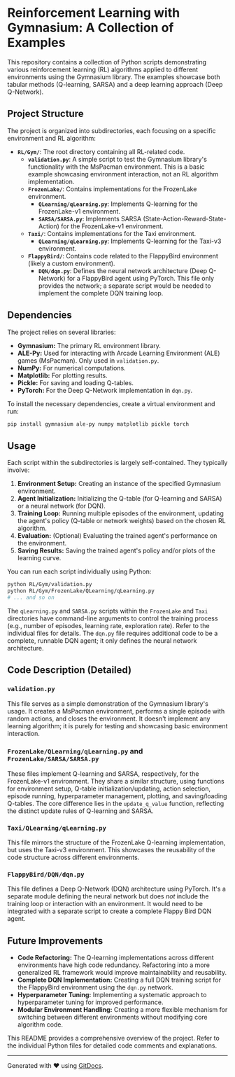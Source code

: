 # Reinforcement Learning with Gymnasium: A Collection of Examples

This repository contains a collection of Python scripts demonstrating various reinforcement learning (RL) algorithms applied to different environments using the Gymnasium library.  The examples showcase both tabular methods (Q-learning, SARSA) and a deep learning approach (Deep Q-Network).

## Project Structure

The project is organized into subdirectories, each focusing on a specific environment and RL algorithm:

* **`RL/Gym/`**: The root directory containing all RL-related code.
    * **`validation.py`**: A simple script to test the Gymnasium library's functionality with the MsPacman environment.  This is a basic example showcasing environment interaction, not an RL algorithm implementation.
    * **`FrozenLake/`**: Contains implementations for the FrozenLake environment.
        * **`QLearning/qLearning.py`**: Implements Q-learning for the FrozenLake-v1 environment.
        * **`SARSA/SARSA.py`**: Implements SARSA (State-Action-Reward-State-Action) for the FrozenLake-v1 environment.
    * **`Taxi/`**: Contains implementations for the Taxi environment.
        * **`QLearning/qLearning.py`**: Implements Q-learning for the Taxi-v3 environment.
    * **`FlappyBird/`**: Contains code related to the FlappyBird environment (likely a custom environment).
        * **`DQN/dqn.py`**: Defines the neural network architecture (Deep Q-Network) for a FlappyBird agent using PyTorch.  This file only provides the network; a separate script would be needed to implement the complete DQN training loop.


## Dependencies

The project relies on several libraries:

* **Gymnasium:** The primary RL environment library.
* **ALE-Py:**  Used for interacting with Arcade Learning Environment (ALE) games (MsPacman).  Only used in `validation.py`.
* **NumPy:** For numerical computations.
* **Matplotlib:** For plotting results.
* **Pickle:** For saving and loading Q-tables.
* **PyTorch:** For the Deep Q-Network implementation in `dqn.py`.


To install the necessary dependencies, create a virtual environment and run:

```bash
pip install gymnasium ale-py numpy matplotlib pickle torch
```

## Usage

Each script within the subdirectories is largely self-contained.  They typically involve:

1. **Environment Setup:** Creating an instance of the specified Gymnasium environment.
2. **Agent Initialization:**  Initializing the Q-table (for Q-learning and SARSA) or a neural network (for DQN).
3. **Training Loop:** Running multiple episodes of the environment, updating the agent's policy (Q-table or network weights) based on the chosen RL algorithm.
4. **Evaluation:** (Optional) Evaluating the trained agent's performance on the environment.
5. **Saving Results:** Saving the trained agent's policy and/or plots of the learning curve.


You can run each script individually using Python:

```bash
python RL/Gym/validation.py
python RL/Gym/FrozenLake/QLearning/qLearning.py
# ... and so on
```

The `qLearning.py` and `SARSA.py` scripts within the `FrozenLake` and `Taxi` directories have command-line arguments to control the training process (e.g., number of episodes, learning rate, exploration rate). Refer to the individual files for details.  The `dqn.py` file requires additional code to be a complete, runnable DQN agent; it only defines the neural network architecture.


## Code Description (Detailed)

### `validation.py`

This file serves as a simple demonstration of the Gymnasium library's usage. It creates a MsPacman environment, performs a single episode with random actions, and closes the environment. It doesn't implement any learning algorithm; it is purely for testing and showcasing basic environment interaction.

### `FrozenLake/QLearning/qLearning.py` and `FrozenLake/SARSA/SARSA.py`

These files implement Q-learning and SARSA, respectively, for the FrozenLake-v1 environment. They share a similar structure, using functions for environment setup, Q-table initialization/updating, action selection, episode running, hyperparameter management, plotting, and saving/loading Q-tables.  The core difference lies in the `update_q_value` function, reflecting the distinct update rules of Q-learning and SARSA.

### `Taxi/QLearning/qLearning.py`

This file mirrors the structure of the FrozenLake Q-learning implementation, but uses the Taxi-v3 environment.  This showcases the reusability of the code structure across different environments.

### `FlappyBird/DQN/dqn.py`

This file defines a Deep Q-Network (DQN) architecture using PyTorch. It's a separate module defining the neural network but does *not* include the training loop or interaction with an environment.  It would need to be integrated with a separate script to create a complete Flappy Bird DQN agent.


## Future Improvements

* **Code Refactoring:**  The Q-learning implementations across different environments have high code redundancy.  Refactoring into a more generalized RL framework would improve maintainability and reusability.
* **Complete DQN Implementation:**  Creating a full DQN training script for the FlappyBird environment using the `dqn.py` network.
* **Hyperparameter Tuning:**  Implementing a systematic approach to hyperparameter tuning for improved performance.
* **Modular Environment Handling:** Creating a more flexible mechanism for switching between different environments without modifying core algorithm code.


This README provides a comprehensive overview of the project.  Refer to the individual Python files for detailed code comments and explanations.


---
Generated with ❤️ using [GitDocs](https://github.com/mikhail-ram/gitdocs).